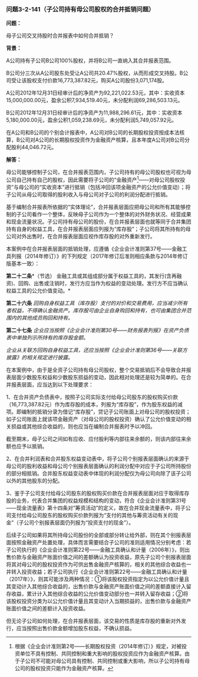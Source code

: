 ### 问题3-2-141（子公司持有母公司股权的合并抵销问题）

**问题：**

母子公司交叉持股时合并报表中如何合并抵销？

**背景：**

A公司持有子公司B公司100%股权，并将B公司一直纳入其合并报表范围。

B公司分三次从A公司股东处受让A公司共20.47%股权，从而形成交叉持股。B公司受让该股权支付价款16,773,387.82元，购买A公司股份3,071,174股。

A公司2012年12月31日经审计后的净资产为92,221,022.53元，其中：实收资本15,000,000.00元，盈余公积7,934,519.40元，未分配利润69,286,503.13元。

B公司2012年12月31日经审计后的净资产为11,988,296.61元，其中：实收资本5,180,000.00元，盈余公积1,059,238.69元，未分配利润5,749,057.92元。

在A公司和B公司的个别会计报表中，A公司对B公司的长期股权投资按成本法核算，B公司对A公司的长期股权投资作为金融资产核算，且本年度A公司对B公司分配股利44,046.72元。

**解答：**

母公司能够控制子公司，在合并报表范围内，子公司持有的母公司股权也可视为母公司自己持有自己的股权，因此需要将子公司的“金融资产[^5]——对母公司股权投资”与母公司的“实收资本”进行抵销（包括冲回该项金融资产的公允价值变动）；将子公司从母公司取得的股利收入与母公司对子公司的利润分配进行抵销。

[^5]: 根据《企业会计准则第2号——长期股权投资（2014年修订）》规定，对被投资单位不具有控制、共同控制和重大影响的股权投资应作为金融资产核算。由于子公司不可能对母公司具有控制、共同控制或重大影响，所以子公司持有母公司的股权投资只能作为金融资产核算。

基于编制合并报表所依据的“实体理论”，合并报表层面应把母公司和所有其能够控制的子公司看作一个整体，反映母子公司作为一个整体的对外财务状况、经营成果和现金流量状况。子公司持有母公司的股份，在合并报表层面也就等同于合并集团持有自身的权益工具，在合并报表层面应列报为“库存股”；子公司将其所持有的母公司对外出售时，在合并报表层面应视作库存股的对外重新发行。

本案例中在合并报表层面的抵销处理，应遵循《企业会计准则第37号——金融工具列报（2014年修订）》的下列规定（2017年修订后准则相应条款与2014年修订版基本一致）：

**第二十二条***（节选）
金融工具或其组成部分属于权益工具的，其发行(含再融资)、回购、出售或注销时，发行方应当作为权益的变动处理。发行方不应当确认权益工具的公允价值变动。*

**第二十六条**
*回购自身权益工具（库存股）支付的对价和交易费用，应当减少所有者权益，不得确认金融资产。库存股可由企业自身购回和持有，也可由集团合并范围内的其他成员购回和持有。*

**第二十七条**
*企业应当按照《企业会计准则第30号——财务报表列报》在资产负债表中单独列示所持有的库存股金额。*

*企业从关联方回购自身权益工具，还应当按照《企业会计准则第36号——关联方披露》的相关规定进行披露。*

在本案例中，由于是全资子公司持有母公司股权，整个交易抵销后不会导致合并报表层面少数股东权益和少数股东损益的变动，因此相对处理还是较为简单的。在合并报表层面，应当达到以下处理要求：

1、在合并资产负债表中，按照子公司实际支付给母公司股东的股权购买价款（16,773,387.82元）作为库存股的成本，列报为“库存股”，作为股东权益的减项。即编制的抵销分录为借记“库存股”，贷记子公司账面上对母公司的股权投资；如子公司账面上就该项金融资产（对母公司的股权投资）确认了公允价值变动的相关损益或其他综合收益的，则也应当在编制合并报表时予以冲回。

截至期末，母子公司之间如有应收、应付股利等内部往来余额的，则该内部往来余额也应予以抵销。

2、在合并利润表和合并股东权益变动表中，将子公司个别报表层面确认的来源于母公司的股利收益和母公司个别报表层面确认的利润分配中对应于子公司所持股份的部分相抵销。合并股东权益变动表中体现的利润分配仅为母公司向除了该子公司以外的其他股东的分配。

3、鉴于子公司支付给母公司股东的股权购买价款在合并报表层面对应于取得库存股的业务，代表合并集团的权益规模和结构的变动，符合《企业会计准则第31号——现金流量表》第十四条对“筹资活动”的定义，故在合并现金流量表中，将子公司支付给母公司股东的股权购买价款列报为“支付的其他与筹资活动有关的现金”（子公司个别报表层面仍列报为“投资支付的现金”）。

后续子公司如果将其所持母公司股份的全部或部分转让给外部，则在其个别报表层面按照金融资产处置处理，具体而言需要结合子公司的准则适用情况分别考虑：若子公司执行的《企业会计准则第22号——金融工具确认和计量（2006年）》，则出售价款与金融资产账面价值之间的差额确认为投资收益，原先子公司个别报表层面将其对母公司的股权投资作为可供出售金融资产核算的，相关的其他综合收益也一并转入投资收益；若子公司执行《企业会计准则第22号——金融工具确认和计量（2017年）》，则其可能涉及两种情况：①将该股权投资指定为以公允价值计量且其变动计入其他综合收益的，出售价款与金融资产账面价值之间的差额直接计入留存收益，累计计入其他综合收益的公允价值变动部分也一并转入留存收益；②将该股权投资分类为以公允价值计量且其变动计入当期损益的，出售价款与金融资产账面价值之间的差额计入投资收益。

但无论子公司如何处理，在合并报表层面，该交易的性质是库存股的重新对外发行，应当按照出售价款金额增加股东权益，不确认损益。